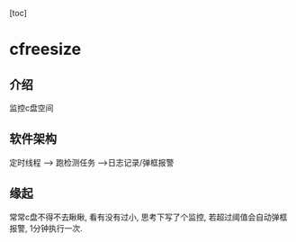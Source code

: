 [toc]

# cfreesize

## 介绍
监控c盘空间

## 软件架构
定时线程 --> 跑检测任务 -->日志记录/弹框报警

## 缘起
常常c盘不得不去瞅瞅, 看有没有过小, 思考下写了个监控, 若超过阈值会自动弹框报警, 1分钟执行一次.
